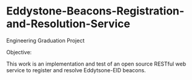 # Eddystone-Beacons-Registration-and-Resolution-Service
Engineering Graduation Project

Objective:

This work is an implementation and test of an open source RESTful web service to register and
resolve Eddytsone-EID beacons.
